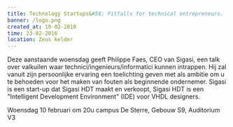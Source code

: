 ```yaml
---
title: Technology Startups&#58; Pitfalls for technical entrepreneurs.
banner: /logo.png
created_at: 10-02-2010
time: 23-02-2016
location: Zeus kelder
---
```


Deze aanstaande woensdag geeft Philippe Faes, CEO van Sigasi, een talk over valkuilen waar technici/ingenieurs/informatici kunnen intrappen.
Hij zal vanuit zijn persoonlijke ervaring een toelichting geven met als ambitie om u te behoeden voor het maken van fouten als beginnende ondernemer.
Sigasi is een start-up dat Sigasi HDT maakt en verkoopt, Sigasi HDT is een "Intelligent Development Environment" (IDE) voor VHDL designers.

Woensdag 10 februari om 20u
campus De Sterre,
Gebouw S9,
Auditorium V3<a href="http://zeus.ugent.be/wp-content/uploads/2010/02/ondernemers.pdf"></a>